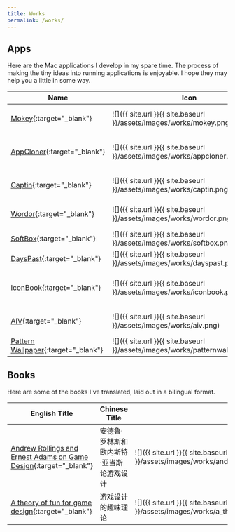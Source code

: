 ```yaml
---
title: Works
permalink: /works/
---
```


## Apps

Here are the Mac applications I develop in my spare time. The process of making the tiny ideas into running applications is enjoyable. I hope they may help you a little in some way.

Name | Icon | Description | Platform
--- | --- | --- | ---
[Mokey](http://mokey.mystrikingly.com/){:target="_blank"} | ![]({{ site.url }}{{ site.baseurl }}/assets/images/works/mokey.png) | Visualize Mac shortcuts. | Mac
[AppCloner](https://github.com/cool8jay/public/blob/master/appcloner/AppCloner.zip){:target="_blank"} | ![]({{ site.url }}{{ site.baseurl }}/assets/images/works/appcloner.png) | Run multiple instances of Mac app. | Mac
[Captin](https://github.com/cool8jay/public/blob/master/captin/Captin.zip){:target="_blank"} | ![]({{ site.url }}{{ site.baseurl }}/assets/images/works/captin.png) | Show Mac caps lock status. | Mac
[Wordor](https://apps.apple.com/cn/app/wordor/id1192997654?l=en-GB&mt=12){:target="_blank"} | ![]({{ site.url }}{{ site.baseurl }}/assets/images/works/wordor.png) | English word speller. | Mac
[SoftBox](https://apps.apple.com/cn/app/softbox/id1224960646?l=en-GB&mt=12){:target="_blank"} | ![]({{ site.url }}{{ site.baseurl }}/assets/images/works/softbox.png) | Use Mac as a soft box. | Mac
[DaysPast](https://apps.apple.com/cn/app/dayspast/id1230762386?l=en-GB&mt=12){:target="_blank"} | ![]({{ site.url }}{{ site.baseurl }}/assets/images/works/dayspast.png) | Days past notifier. | Mac
[IconBook](https://apps.apple.com/cn/app/iconbook-lite/id1624253520?l=en-GB&mt=12){:target="_blank"} | ![]({{ site.url }}{{ site.baseurl }}/assets/images/works/iconbook.png) | A stockbook for your Mac icons. | Mac
[AIV](https://apps.apple.com/cn/app/aiv/id1551340425?l=en-GB&mt=12){:target="_blank"} | ![]({{ site.url }}{{ site.baseurl }}/assets/images/works/aiv.png) | Animated Image Viewer. | Mac
[Pattern Wallpaper](https://apps.apple.com/cn/app/pattern-wallpaper-pro/id1618232946?l=en-GB&mt=12){:target="_blank"} | ![]({{ site.url }}{{ site.baseurl }}/assets/images/works/patternwallpaper.png) | Generate wallpaper. | iOS/Mac

## Books

Here are some of the books I've translated, laid out in a bilingual format.

English Title | Chinese Title | Cover 
--- | --- | ---
[Andrew Rollings and Ernest Adams on Game Design](https://cool8jay.gitbook.io/andrew-rollings-and-ernest-adams-on-game-design){:target="_blank"} | 安德鲁·罗林斯和欧内斯特·亚当斯论游戏设计 | ![]({{ site.url }}{{ site.baseurl }}/assets/images/works/andrew_rollings_and_ernest_adams_on_game_design.jpg)
[A theory of fun for game design](https://cool8jay.gitbook.io/theory-of-fun-for-game-design){:target="_blank"} | 游戏设计的趣味理论 | ![]({{ site.url }}{{ site.baseurl }}/assets/images/works/a_theory_of_fun_for_game_design.png)

